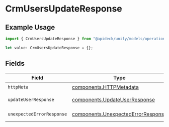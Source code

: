 # CrmUsersUpdateResponse

## Example Usage

```typescript
import { CrmUsersUpdateResponse } from "@apideck/unify/models/operations";

let value: CrmUsersUpdateResponse = {};
```

## Fields

| Field                                                                                    | Type                                                                                     | Required                                                                                 | Description                                                                              |
| ---------------------------------------------------------------------------------------- | ---------------------------------------------------------------------------------------- | ---------------------------------------------------------------------------------------- | ---------------------------------------------------------------------------------------- |
| `httpMeta`                                                                               | [components.HTTPMetadata](../../models/components/httpmetadata.md)                       | :heavy_check_mark:                                                                       | N/A                                                                                      |
| `updateUserResponse`                                                                     | [components.UpdateUserResponse](../../models/components/updateuserresponse.md)           | :heavy_minus_sign:                                                                       | User updated                                                                             |
| `unexpectedErrorResponse`                                                                | [components.UnexpectedErrorResponse](../../models/components/unexpectederrorresponse.md) | :heavy_minus_sign:                                                                       | Unexpected error                                                                         |